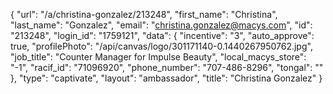 {
    "url": "\/a\/christina-gonzalez\/213248",
    "first_name": "Christina",
    "last_name": "Gonzalez",
    "email": "christina.gonzalez@macys.com",
    "id": "213248",
    "login_id": "1759121",
    "data": {
        "incentive": "3",
        "auto_approve": true,
        "profilePhoto": "\/api\/canvas\/logo\/301171140-0.1440267950762.jpg",
        "job_title": "Counter Manager for Impulse Beauty",
        "local_macys_store": "-1",
        "racif_id": "71096920",
        "phone_number": "707-486-8296",
        "tongal": ""
    },
    "type": "captivate",
    "layout": "ambassador",
    "title": "Christina Gonzalez"
}